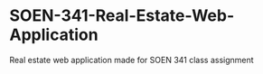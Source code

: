 # SOEN-341-Real-Estate-Web-Application
Real estate web application made for SOEN 341 class assignment
